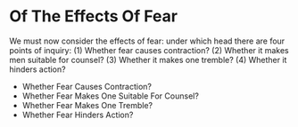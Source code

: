 # Of The Effects Of Fear

We must now consider the effects of fear: under which head there are four points of inquiry:
(1) Whether fear causes contraction?
(2) Whether it makes men suitable for counsel?
(3) Whether it makes one tremble?
(4) Whether it hinders action?

* Whether Fear Causes Contraction?
* Whether Fear Makes One Suitable For Counsel?
* Whether Fear Makes One Tremble?
* Whether Fear Hinders Action?